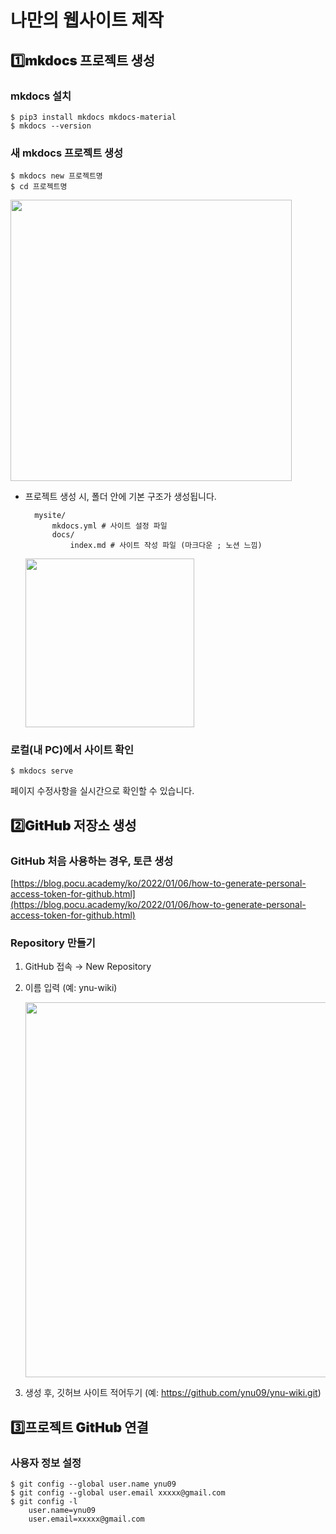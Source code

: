 # 나만의 웹사이트 제작

## <h2 style="font-weight: 900;">1️⃣mkdocs 프로젝트 생성</h2>

### mkdocs 설치

    $ pip3 install mkdocs mkdocs-material
    $ mkdocs --version

### 새 mkdocs 프로젝트 생성

    $ mkdocs new 프로젝트명
    $ cd 프로젝트명

<img src="/ynu-wiki/images/website/project-1.png" width="450"/>

- 프로젝트 생성 시, 폴더 안에 기본 구조가 생성됩니다. 

        mysite/
            mkdocs.yml # 사이트 설정 파일
            docs/
                index.md # 사이트 작성 파일 (마크다운 ; 노션 느낌) 

    <img src="/ynu-wiki/images/website/project-2.png" width="270"/>

### 로컬(내 PC)에서 사이트 확인

```$ mkdocs serve```

페이지 수정사항을 실시간으로 확인할 수 있습니다.

## <h2 style="font-weight: 900;">2️⃣GitHub 저장소 생성</h2>

### GitHub 처음 사용하는 경우, 토큰 생성 

[https://blog.pocu.academy/ko/2022/01/06/how-to-generate-personal-access-token-for-github.html](https://blog.pocu.academy/ko/2022/01/06/how-to-generate-personal-access-token-for-github.html)

### Repository 만들기

1. GitHub 접속 → New Repository
2. 이름 입력 (예: ynu-wiki)

    <img src="/ynu-wiki/images/website/github-1.png" width="600"/>

3. 생성 후, 깃허브 사이트 적어두기 (예: https://github.com/ynu09/ynu-wiki.git)

## <h2 style="font-weight: 900;">3️⃣프로젝트 GitHub 연결</h2>

### 사용자 정보 설정

    $ git config --global user.name ynu09
    $ git config --global user.email xxxxx@gmail.com
    $ git config -l
        user.name=ynu09
        user.email=xxxxx@gmail.com